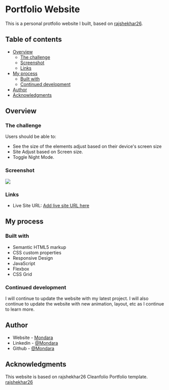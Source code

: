 # Portfolio Website
This is a personal protfolio website I built, based on [rajshekhar26](https://github.com/rajshekhar26/cleanfolio-minimal).

## Table of contents

- [Overview](#overview)
  - [The challenge](#the-challenge)
  - [Screenshot](#screenshot)
  - [Links](#links)
- [My process](#my-process)
  - [Built with](#built-with)
  - [Continued development](#continued-development)
- [Author](#author)
- [Acknowledgments](#acknowledgments)


## Overview

### The challenge

Users should be able to:

- See the size of the elements adjust based on their device's screen size
- Site Adjust based on Screen size.
- Toggle Night Mode.


### Screenshot

![](./screenshot.jpg)

### Links

- Live Site URL: [Add live site URL here](https://mondarathotage.com/)

## My process

### Built with

- Semantic HTML5 markup
- CSS custom properties
- Responsive Design
- JavaScript
- Flexbox
- CSS Grid

### Continued development

I will continue to update the website with my latest project. 
I will also continue to update the website with new animation, layout, etc as I continue to learn more.


## Author

- Website - [Mondara](https://mondarathotage.com/)
- Linkedin - [@Mondara](https://www.linkedin.com/in/mondara-thotage/)
- Github - [@Mondara](https://www.twitter.com/yourusername)


## Acknowledgments

This website is based on rajshekhar26 Cleanfolio Portfolio template.
[rajshekhar26](https://github.com/rajshekhar26/cleanfolio-minimal)
